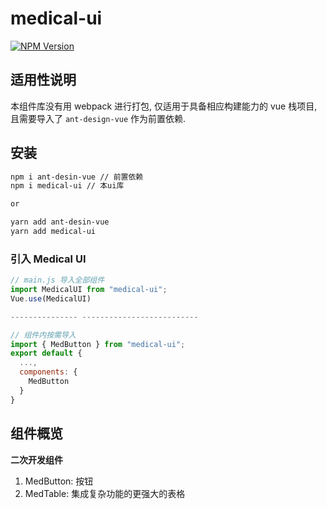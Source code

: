 # medical-ui

[![NPM Version](https://img.shields.io/npm/v/medical-ui.svg)](https://www.npmjs.com/package/medical-ui)

## 适用性说明

本组件库没有用 webpack 进行打包, 仅适用于具备相应构建能力的 vue 栈项目, 且需要导入了 `ant-design-vue` 作为前置依赖.

## 安装

```bash
npm i ant-desin-vue // 前置依赖
npm i medical-ui // 本ui库

or

yarn add ant-desin-vue
yarn add medical-ui
```
### 引入 Medical UI
```js
// main.js 导入全部组件
import MedicalUI from "medical-ui";
Vue.use(MedicalUI)

--------------- --------------------------

// 组件内按需导入
import { MedButton } from "medical-ui";
export default {
  ...,
  components: {
    MedButton
  }
}
```

## 组件概览

**二次开发组件**
1. MedButton: 按钮
2. MedTable: 集成复杂功能的更强大的表格
